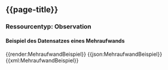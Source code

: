 ## {{page-title}}

### Ressourcentyp: Observation

#### Beispiel des Datensatzes eines Mehraufwands

<tabs>
    <tab title="Übersicht">      
        {{render:MehraufwandBeispiel}}
    </tab>
    <tab title="JSON">
        {{json:MehraufwandBeispiel}}
    </tab>
    <tab title="XML">
        {{xml:MehraufwandBeispiel}}
    </tab>
</tabs>